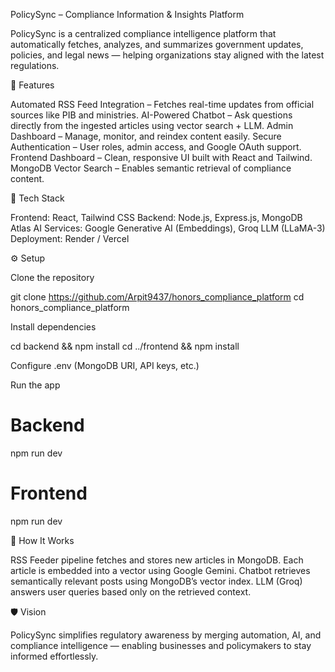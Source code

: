 PolicySync – Compliance Information & Insights Platform

PolicySync is a centralized compliance intelligence platform that automatically fetches, analyzes, and summarizes government updates, policies, and legal news — helping organizations stay aligned with the latest regulations.

🚀 Features

Automated RSS Feed Integration – Fetches real-time updates from official sources like PIB and ministries.
AI-Powered Chatbot – Ask questions directly from the ingested articles using vector search + LLM.
Admin Dashboard – Manage, monitor, and reindex content easily.
Secure Authentication – User roles, admin access, and Google OAuth support.
Frontend Dashboard – Clean, responsive UI built with React and Tailwind.
MongoDB Vector Search – Enables semantic retrieval of compliance content.

🧩 Tech Stack

Frontend: React, Tailwind CSS
Backend: Node.js, Express.js, MongoDB Atlas
AI Services: Google Generative AI (Embeddings), Groq LLM (LLaMA-3)
Deployment: Render / Vercel

⚙️ Setup

Clone the repository

git clone https://github.com/Arpit9437/honors_compliance_platform
cd honors_compliance_platform


Install dependencies

cd backend && npm install
cd ../frontend && npm install


Configure .env (MongoDB URI, API keys, etc.)

Run the app

# Backend
npm run dev

# Frontend
npm run dev

🧠 How It Works

RSS Feeder pipeline fetches and stores new articles in MongoDB.
Each article is embedded into a vector using Google Gemini.
Chatbot retrieves semantically relevant posts using MongoDB’s vector index.
LLM (Groq) answers user queries based only on the retrieved context.

🛡️ Vision

PolicySync simplifies regulatory awareness by merging automation, AI, and compliance intelligence — enabling businesses and policymakers to stay informed effortlessly.